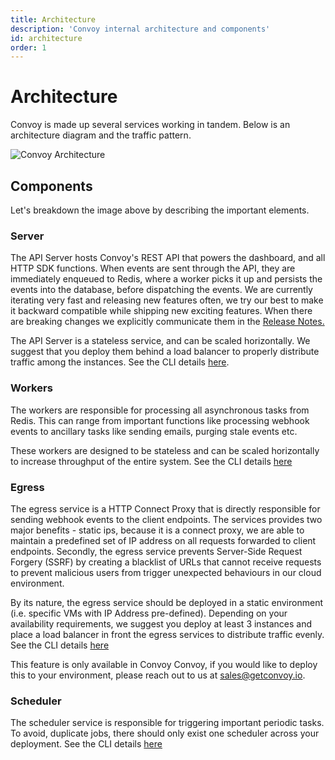 ```yaml
---
title: Architecture
description: 'Convoy internal architecture and components'
id: architecture
order: 1
---
```


# Architecture
Convoy is made up several services working in tandem. Below is an architecture diagram and the traffic pattern.

![Convoy Architecture](/docs-assets/convoy-architecture.png)


## Components
Let's breakdown the image above by describing the important elements.

### Server
The API Server hosts Convoy's REST API that powers the dashboard, and all HTTP SDK functions. When events are sent through the API, they are immediately enqueued to Redis, where a worker picks it up and persists the events into the database, before dispatching the events. We are currently iterating very fast and releasing new features often, we try our best to make it backward compatible while shipping new exciting features. When there are breaking changes we explicitly communicate them in the [Release Notes.](https://getconvoy.io/docs/releases/version-8#release-highlights)

The API Server is a stateless service, and can be scaled horizontally. We suggest that you deploy them behind a load balancer to properly distribute traffic among the instances. See the CLI details [here](/docs/cli#server).

### Workers
The workers are responsible for processing all asynchronous tasks from Redis. This can range from important functions like processing webhook events to ancillary tasks like sending emails, purging stale events etc. 

These workers are designed to be stateless and can be scaled horizontally to increase throughput of the entire system. See the CLI details [here](/docs/cli#worker)

### Egress
The egress service is a HTTP Connect Proxy that is directly responsible for sending webhook events to the client endpoints. The services provides two major benefits - static ips, because it is a connect proxy, we are able to maintain a predefined set of IP address on all requests forwarded to client endpoints. Secondly, the egress service prevents Server-Side Request Forgery (SSRF) by creating a blacklist of URLs that cannot receive requests to prevent malicious users from trigger unexpected behaviours in our cloud environment.

By its nature, the egress service should be deployed in a static environment (i.e. specific VMs with IP Address pre-defined). Depending on your availability requirements, we suggest you deploy at least 3 instances and place a load balancer in front the egress services to distribute traffic evenly. See the CLI details [here](/docs/cli#egress)

This feature is only available in Convoy Convoy, if you would like to deploy this to your environment, please reach out to us at sales@getconvoy.io.

### Scheduler
The scheduler service is responsible for triggering important periodic tasks. To avoid, duplicate jobs, there should only exist one scheduler across your deployment. See the CLI details [here](/docs/cli#scheduler)
